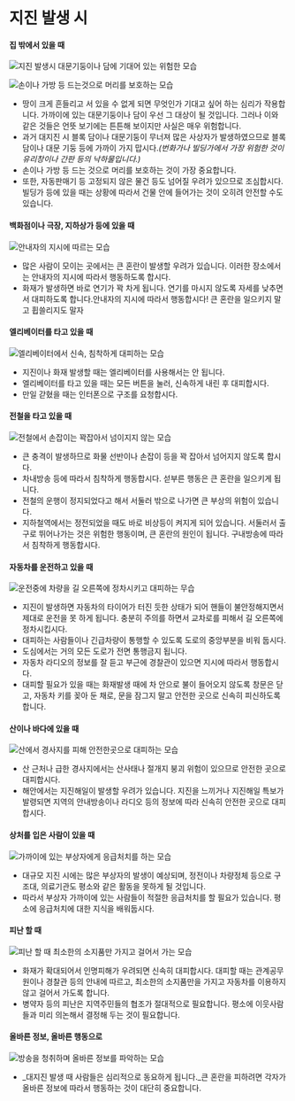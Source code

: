 # 지진 발생 시



#### 집 밖에서 있을 때

![&#xC9C0;&#xC9C4; &#xBC1C;&#xC0DD;&#xC2DC; &#xB300;&#xBB38;&#xAE30;&#xB465;&#xC774;&#xB098; &#xB2F4;&#xC5D0; &#xAE30;&#xB300;&#xC5B4; &#xC788;&#xB294; &#xC704;&#xD5D8;&#xD55C; &#xBAA8;&#xC2B5;](https://fire.seoul.go.kr/images/content/earthquake2_08.png)

![&#xC190;&#xC774;&#xB098; &#xAC00;&#xBC29; &#xB4F1; &#xB4DC;&#xB294;&#xAC83;&#xC73C;&#xB85C; &#xBA38;&#xB9AC;&#xB97C; &#xBCF4;&#xD638;&#xD558;&#xB294; &#xBAA8;&#xC2B5;](https://fire.seoul.go.kr/images/content/earthquake2_09.png)

* 땅이 크게 흔들리고 서 있을 수 없게 되면 무엇인가 기대고 싶어 하는 심리가 작용합니다. 가까이에 있는 대문기둥이나 담이 우선 그 대상이 될 것입니다. 그러나 이와 같은 것들은 언뜻 보기에는 튼튼해 보이지만 사실은 매우 위험합니다.
* 과거 대지진 시 블록 담이나 대문기둥이 무너져 많은 사상자가 발생하였으므로 블록 담이나 대문 기둥 등에 가까이 가지 맙시다._\(번화가나 빌딩가에서 가장 위험한 것이 유리창이나 간판 등의 낙하물입니다.\)_
* 손이나 가방 등 드는 것으로 머리를 보호하는 것이 가장 중요합니다.
* 또한, 자동판매기 등 고정되지 않은 물건 등도 넘어질 우려가 있으므로 조심합시다. 빌딩가 등에 있을 때는 상황에 따라서 건물 안에 들어가는 것이 오히려 안전할 수도 있습니다.

#### 백화점이나 극장, 지하상가 등에 있을 때

![&#xC548;&#xB0B4;&#xC790;&#xC758; &#xC9C0;&#xC2DC;&#xC5D0; &#xB530;&#xB974;&#xB294; &#xBAA8;&#xC2B5;](https://fire.seoul.go.kr/images/content/earthquake2_10.png)

* 많은 사람이 모이는 곳에서는 큰 혼란이 발생할 우려가 있습니다. 이러한 장소에서는 안내자의 지시에 따라서 행동하도록 합시다.
* 화재가 발생하면 바로 연기가 꽉 차게 됩니다. 연기를 마시지 않도록 자세를 낮추면서 대피하도록 합니다.안내자의 지시에 따라서 행동합시다! 큰 혼란을 일으키지 말고 휩쓸리지도 말자

#### 엘리베이터를 타고 있을 때

![&#xC5D8;&#xB9AC;&#xBCA0;&#xC774;&#xD130;&#xC5D0;&#xC11C; &#xC2E0;&#xC18D;, &#xCE68;&#xCC29;&#xD558;&#xAC8C; &#xB300;&#xD53C;&#xD558;&#xB294; &#xBAA8;&#xC2B5;](https://fire.seoul.go.kr/images/content/earthquake2_11.png)

* 지진이나 화재 발생할 때는 엘리베이터를 사용해서는 안 됩니다.
* 엘리베이터를 타고 있을 때는 모든 버튼을 눌러, 신속하게 내린 후 대피합시다.
* 만일 갇혔을 때는 인터폰으로 구조를 요청합시다.

#### 전철을 타고 있을 때

![&#xC804;&#xCCA0;&#xC5D0;&#xC11C; &#xC190;&#xC7A1;&#xC774;&#xB294; &#xAF49;&#xC7A1;&#xC544;&#xC11C; &#xB118;&#xC774;&#xC9C0;&#xC9C0; &#xC54A;&#xB294; &#xBAA8;&#xC2B5;](https://fire.seoul.go.kr/images/content/earthquake2_12.png)

* 큰 충격이 발생하므로 화물 선반이나 손잡이 등을 꽉 잡아서 넘어지지 않도록 합시다.
* 차내방송 등에 따라서 침착하게 행동합시다. 섣부른 행동은 큰 혼란을 일으키게 됩니다.
* 전철의 운행이 정지되었다고 해서 서둘러 밖으로 나가면 큰 부상의 위험이 있습니다.
* 지하철역에서는 정전되었을 때도 바로 비상등이 켜지게 되어 있습니다. 서둘러서 출구로 뛰어나가는 것은 위험한 행동이며, 큰 혼란의 원인이 됩니다. 구내방송에 따라서 침착하게 행동합시다.

#### 자동차를 운전하고 있을 때

![&#xC6B4;&#xC804;&#xC911;&#xC5D0; &#xCC28;&#xB7C9;&#xC744; &#xAE38; &#xC624;&#xB978;&#xCABD;&#xC5D0; &#xC815;&#xCC28;&#xC2DC;&#xD0A4;&#xACE0; &#xB300;&#xD53C;&#xD558;&#xB294; &#xBB34;&#xC2B5;](https://fire.seoul.go.kr/images/content/earthquake2_13.png)

* 지진이 발생하면 자동차의 타이어가 터진 듯한 상태가 되어 핸들이 불안정해지면서 제대로 운전을 못 하게 됩니다. 충분히 주의를 하면서 교차로를 피해서 길 오른쪽에 정차시킵시다.
* 대피하는 사람들이나 긴급차량이 통행할 수 있도록 도로의 중앙부분을 비워 둡시다.
* 도심에서는 거의 모든 도로가 전면 통행금지 됩니다.
* 자동차 라디오의 정보를 잘 듣고 부근에 경찰관이 있으면 지시에 따라서 행동합시다.
* 대피할 필요가 있을 때는 화재발생 때에 차 안으로 불이 들어오지 않도록 창문은 닫고, 자동차 키를 꽂아 둔 채로, 문을 잠그지 말고 안전한 곳으로 신속히 피신하도록 합니다.

#### 산이나 바다에 있을 때

![&#xC0B0;&#xC5D0;&#xC11C; &#xACBD;&#xC0AC;&#xC9C0;&#xB97C; &#xD53C;&#xD574; &#xC548;&#xC804;&#xD55C;&#xACF3;&#xC73C;&#xB85C; &#xB300;&#xD53C;&#xD558;&#xB294; &#xBAA8;&#xC2B5;](https://fire.seoul.go.kr/images/content/earthquake2_14.png)

* 산 근처나 급한 경사지에서는 산사태나 절개지 붕괴 위험이 있으므로 안전한 곳으로 대피합시다.
* 해안에서는 지진해일이 발생할 우려가 있습니다. 지진을 느끼거나 지진해일 특보가 발령되면 지역의 안내방송이나 라디오 등의 정보에 따라 신속히 안전한 곳으로 대피합시다.

#### 상처를 입은 사람이 있을 때

![&#xAC00;&#xAE4C;&#xC774;&#xC5D0; &#xC788;&#xB294; &#xBD80;&#xC0C1;&#xC790;&#xC5D0;&#xAC8C; &#xC751;&#xAE09;&#xCC98;&#xCE58;&#xB97C; &#xD558;&#xB294; &#xBAA8;&#xC2B5;](https://fire.seoul.go.kr/images/content/earthquake2_15.png)

* 대규모 지진 시에는 많은 부상자의 발생이 예상되며, 정전이나 차량정체 등으로 구조대, 의료기관도 평소와 같은 활동을 못하게 될 것입니다.
* 따라서 부상자 가까이에 있는 사람들이 적절한 응급처치를 할 필요가 있습니다. 평소에 응급처치에 대한 지식을 배워둡시다.

#### 피난 할 때

![&#xD53C;&#xB09C; &#xD560; &#xB54C; &#xCD5C;&#xC18C;&#xD55C;&#xC758; &#xC18C;&#xC9C0;&#xD488;&#xB9CC; &#xAC00;&#xC9C0;&#xACE0; &#xAC78;&#xC5B4;&#xC11C; &#xAC00;&#xB294; &#xBAA8;&#xC2B5;](https://fire.seoul.go.kr/images/content/earthquake2_16.png)

* 화재가 확대되어서 인명피해가 우려되면 신속히 대피합시다. 대피할 때는 관계공무원이나 경찰관 등의 안내에 따르고, 최소한의 소지품만을 가지고 자동차를 이용하지 않고 걸어서 가도록 합니다.
* 병약자 등의 피난은 지역주민들의 협조가 절대적으로 필요합니다. 평소에 이웃사람들과 미리 의논해서 결정해 두는 것이 필요합니다.

#### 올바른 정보, 올바른 행동으로

![&#xBC29;&#xC1A1;&#xC744; &#xCCAD;&#xCDE8;&#xD558;&#xBA70; &#xC62C;&#xBC14;&#xB978; &#xC815;&#xBCF4;&#xB97C; &#xD30C;&#xC545;&#xD558;&#xB294; &#xBAA8;&#xC2B5;](https://fire.seoul.go.kr/images/content/earthquake2_17.png)

* _대지진 발생 때 사람들은 심리적으로 동요하게 됩니다._큰 혼란을 피하려면 각자가 올바른 정보에 따라서 행동하는 것이 대단히 중요합니다.

